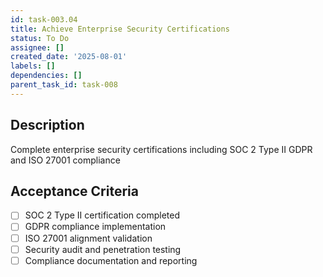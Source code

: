 ```yaml
---
id: task-003.04
title: Achieve Enterprise Security Certifications
status: To Do
assignee: []
created_date: '2025-08-01'
labels: []
dependencies: []
parent_task_id: task-008
---
```


## Description

Complete enterprise security certifications including SOC 2 Type II GDPR and ISO 27001 compliance

## Acceptance Criteria

- [ ] SOC 2 Type II certification completed
- [ ] GDPR compliance implementation
- [ ] ISO 27001 alignment validation
- [ ] Security audit and penetration testing
- [ ] Compliance documentation and reporting
